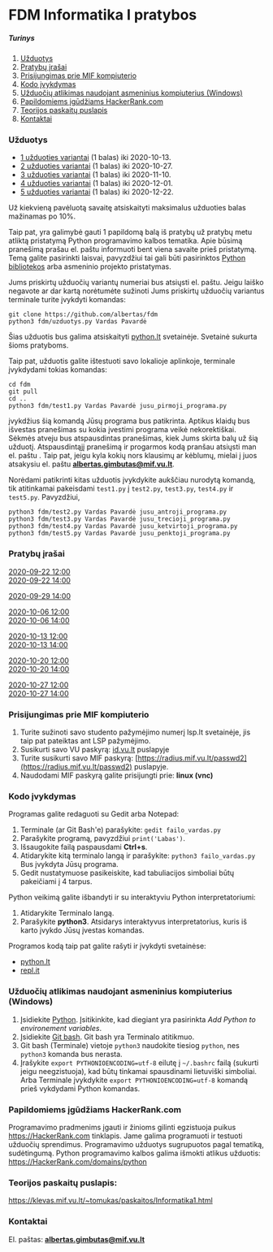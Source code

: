 # FDM Informatika I pratybos
##### Turinys

 1. [Užduotys](#užduotys)<br>
 2. [Pratybų įrašai](#pratybų_įrašai)<br>
 3. [Prisijungimas prie MIF kompiuterio](#prisijungimas_prie_mif_kompiuterio)<br>
 4. [Kodo įvykdymas](#kodo_įvykdymas)<br>
 5. [Užduočių atlikimas naudojant asmeninius kompiuterius (Windows)](#užduočių_atlikimas_naudojant_asmeninius_kompiuterius_(windows))<br>
 6. [Papildomiems įgūdžiams HackerRank.com](#papildomiems_įgūdžiams_hackerrank.com)<br>
 7. [Teorijos paskaitų puslapis](#teorijos_paskaitų_puslapis)<br>
 8. [Kontaktai](#kontaktai)<br>

<a name="užduotys"/>

### Užduotys

 - [1 užduoties variantai](https://klevas.mif.vu.lt/~tomukas/uzduotys/ruduo/uzd_1.html) (1 balas) iki 2020-10-13.
 - [2 užduoties variantai](https://klevas.mif.vu.lt/~tomukas/uzduotys/ruduo/uzd_2.html) (1 balas) iki 2020-10-27.
 - [3 užduoties variantai](https://klevas.mif.vu.lt/~tomukas/uzduotys/ruduo/uzd_3.html) (1 balas) iki 2020-11-10.
 - [4 užduoties variantai](https://klevas.mif.vu.lt/~tomukas/uzduotys/ruduo/uzd_4.html) (1 balas) iki 2020-12-01.
 - [5 užduoties variantai](https://klevas.mif.vu.lt/~tomukas/uzduotys/ruduo/uzd_5.html) (1 balas) iki 2020-12-22.

Už kiekvieną pavėluotą savaitę atsiskaityti maksimalus užduoties balas mažinamas po 10%.

Taip pat, yra galimybė gauti 1 papildomą balą iš pratybų už pratybų metu atliktą pristatymą Python
programavimo kalbos tematika. Apie būsimą pranešimą prašau el. paštu informuoti bent viena savaite
prieš pristatymą. Temą galite pasirinkti laisvai, pavyzdžiui tai gali būti pasirinktos
[Python bibliotekos](https://docs.python.org/3/library/index.html) arba asmeninio projekto pristatymas.

Jums priskirtų užduočių variantų numeriai bus atsiųsti el. paštu. Jeigu laiško negavote 
ar dar kartą norėtumėte sužinoti Jums priskirtų užduočių variantus terminale turite įvykdyti
komandas:

    git clone https://github.com/albertas/fdm
    python3 fdm/uzduotys.py Vardas Pavardė

Šias užduotis bus galima atsiskaityti [python.lt](https://python.lt) svetainėje. Svetainė sukurta
šioms pratyboms.

Taip pat, užduotis galite ištestuoti savo lokalioje aplinkoje, terminale įvykdydami tokias komandas:

    cd fdm
    git pull
    cd ..
    python3 fdm/test1.py Vardas Pavardė jusu_pirmoji_programa.py

įvykdžius šią komandą Jūsų programa bus patikrinta. Aptikus klaidų bus išvestas
pranešimas su kokia įvestimi programa veikė nekorektiškai. Sėkmės atveju bus atspausdintas 
pranešimas, kiek Jums skirta balų už šią užduotį. Atspausdintąjį pranešimą ir progarmos kodą
pranšau atsiųsti man el. paštu . Taip pat, jeigu kyla kokių nors
klausimų ar kėblumų, mielai į juos atsakysiu el. paštu **albertas.gimbutas@mif.vu.lt**.

Norėdami patikrinti kitas užduotis įvykdykite aukščiau nurodytą komandą, tik
atitinkamai pakeisdami `test1.py` į `test2.py`, `test3.py`, `test4.py` ir `test5.py`. Pavyzdžiui,

    python3 fdm/test2.py Vardas Pavardė jusu_antroji_programa.py
    python3 fdm/test3.py Vardas Pavardė jusu_trecioji_programa.py
    python3 fdm/test4.py Vardas Pavardė jusu_ketvirtoji_programa.py
    python3 fdm/test5.py Vardas Pavardė jusu_penktoji_programa.py

<a name="pratybų_įrašai"/>

### Pratybų įrašai
[2020-09-22 12:00](https://python.lt/static/video/FDM_2020-09-22_1200.mp4)<br>
[2020-09-22 14:00](https://python.lt/static/video/FDM_2020-09-22_1400.mp4)

[2020-09-29 14:00](https://python.lt/static/video/FDM_2020-09-29_1400.mp4)

[2020-10-06 12:00](https://python.lt/static/video/FDM_2020-10-06_1200.mp4)<br>
[2020-10-06 14:00](https://python.lt/static/video/FDM_2020-10-06_1400.mp4)

[2020-10-13 12:00](https://python.lt/static/video/FDM_2020-10-13_1200.mp4)<br>
[2020-10-13 14:00](https://python.lt/static/video/FDM_2020-10-13_1400.mp4)

[2020-10-20 12:00](https://python.lt/static/video/FDM_2020-10-20_1200.mp4)<br>
[2020-10-20 14:00](https://python.lt/static/video/FDM_2020-10-20_1400.mp4)

[2020-10-27 12:00](https://python.lt/static/video/FDM_2020-10-27_1200.mp4)<br>
[2020-10-27 14:00](https://python.lt/static/video/FDM_2020-10-27_1400.mp4)

<a name="prisijungimas_prie_mif_kompiuterio"/>

### Prisijungimas prie MIF kompiuterio
1. Turite sužinoti savo studento pažymėjimo numerį lsp.lt svetainėje, jis taip pat pateiktas ant LSP pažymėjimo.
2. Susikurti savo VU paskyrą: [id.vu.lt](https://id.vu.lt) puslapyje
3. Turite susikurti savo MIF paskyrą: [https://radius.mif.vu.lt/passwd2](https://radius.mif.vu.lt/passwd2) puslapyje.
4. Naudodami MIF paskyrą galite prisijungti prie:  **linux (vnc)**

<a name="kodo_įvykdymas"/>

### Kodo įvykdymas
Programas galite redaguoti su Gedit arba Notepad:
1. Terminale (ar Git Bash'e) parašykite: `gedit failo_vardas.py`
2. Parašykite programą, pavyzdžiui `print('Labas')`.
3. Išsaugokite failą paspausdami **Ctrl+s**.
4. Atidarykite kitą terminalo langą ir parašykite: `python3 failo_vardas.py`
Bus įvykdyta Jūsų programa.
5. Gedit nustatymuose pasikeiskite, kad tabuliacijos simboliai būtų pakeičiami į 4 tarpus.

Python veikimą galite išbandyti ir su interaktyviu Python interpretatoriumi:
1. Atidarykite Terminalo langą.
2. Parašykite **python3**. Atsidarys interaktyvus interpretatorius, kuris
iš karto įvykdo Jūsų įvestas komandas.

Programos kodą taip pat galite rašyti ir įvykdyti svetainėse:
* [python.lt](https://python.lt)
* [repl.it](https://repl.it/languages/Python3)


<a name="užduočių_atlikimas_naudojant_asmeninius_kompiuterius_(windows)"/>

### Užduočių atlikimas naudojant asmeninius kompiuterius (Windows)
1. Įsidiekite [Python](https://www.python.org/downloads/). Įsitikinkite, kad
   diegiant yra pasirinkta *Add Python to environement variables*.
2. Įsidiekite [Git bash](https://gitforwindows.org/).
    Git bash yra Terminalo atitikmuo.
3. Git bash (Terminale) vietoje `python3` naudokite tiesiog `python`, nes
   `python3` komanda bus nerasta.
4. Įrašykite `export PYTHONIOENCODING=utf-8` eilutę į `~/.bashrc` failą
   (sukurti jeigu neegzistuoja), kad būtų tinkamai spausdinami lietuviški simboliai.
   Arba Terminale įvykdykite `export PYTHONIOENCODING=utf-8` komandą prieš
   vykdydami Python komandas.

<a name="papildomiems_įgūdžiams_hackerrank.com"/>

### Papildomiems įgūdžiams HackerRank.com
Programavimo pradmenims įgauti ir žinioms gilinti egzistuoja puikus
https://HackerRank.com tinklapis. Jame galima programuoti ir testuoti užduočių
sprendimus. Programavimo užduotys sugrupuotos pagal tematiką, sudėtingumą.
Python programavimo kalbos galima išmokti atlikus užduotis:
https://HackerRank.com/domains/python

<a name="teorijos_paskaitų_puslapis"/>

### Teorijos paskaitų puslapis:
https://klevas.mif.vu.lt/~tomukas/paskaitos/Informatika1.html

<a name="kontaktai"/>

### Kontaktai
El. paštas:  **albertas.gimbutas@mif.vu.lt**


